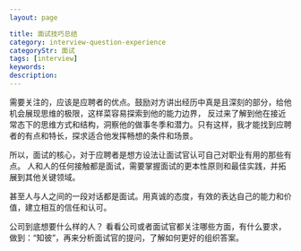 ```yaml
---
layout: page

title: 面试技巧总结
category: interview-question-experience
categoryStr: 面试
tags: [interview]
keywords:
description:
---
```


需要关注的，应该是应聘者的优点。鼓励对方讲出经历中真是且深刻的部分，给他机会展现思维的极限，这样菜容易探索到他的能力边界，
反过来了解到他在接近常态下的思维方式和结构，洞察他的做事冬季和潜力。只有这样，我才能找到应聘者的有点和特长，探求适合他发挥畅想的条件和场景。

所以，面试的核心，对于应聘者是想方设法让面试官认可自己对职业有用的那些有点。
人和人的任何接触都是面试，需要掌握面试的更本性原则和最佳实践，并拓展到其他关键领域。

甚至人与人之间的一段对话都是面试。用真诚的态度，有效的表达自己的能力和价值，建立相互的信任和认可。

公司到底想要什么样的人？
看看公司或者面试官都关注哪些方面，有什么要求，做到：“知彼”，再来分析面试官的提问，了解如何更好的组织答案。

